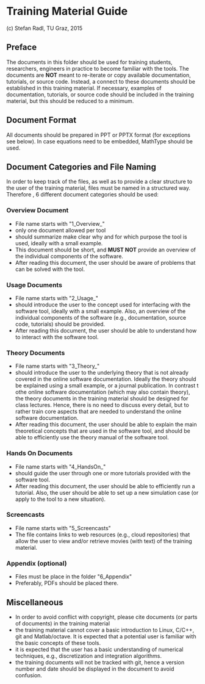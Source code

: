 Training Material Guide
======================
(c) Stefan Radl, TU Graz, 2015

Preface
--------
The documents in this folder should be used for training students, researchers, engineers in practice to become familiar with the tools. 
The documents are **NOT** meant to re-iterate or copy available documentation, tutorials, or source code. Instead, a connect to these documents should be established in this training material. If necessary, examples of documentation, tutorials, or source code should be included in the training material, but this should be reduced to a minimum.

Document Format
---------------
All documents should be prepared in PPT or PPTX format (for exceptions see below). In case equations need to be embedded, MathType should be used.

Document Categories and File Naming
---------------------
In order to keep track of the files, as well as to provide a clear structure to the user of the training material, files must be named in a structured way. Therefore , 6 different document categories should be used:

### Overview Document 
- File name starts with "1_Overview_"
- only one document allowed per tool
- should summarize make clear why and for which purpose the tool is used, ideally with a small example.
- This document should be short, and **MUST NOT** provide an overview of the individual components of the software.
- After reading this document, the user should be aware of problems that can be solved with the tool.

### Usage Documents
- File name starts with "2_Usage_"
- should introduce the user to the concept used for interfacing with the software tool, ideally with a small example. Also, an overview of the individual components of the software (e.g., documentation, source code, tutorials) should be provided.
- After reading this document, the user should be able to understand how to interact with the software tool.

### Theory Documents
- File name starts with "3_Theory_"
- should introduce the user to the underlying theory that is not already covered in the online software documentation. Ideally the theory should be explained using a small example, or a journal publication. In contrast t othe online software documentation (which may also contain theory), the theory documents in the training material should be designed for class lectures. Hence, there is no need to discuss every detail, but to rather train core aspects that are needed to understand the online software documentation.
- After reading this document, the user should be able to explain the main theoretical concepts that are used in the software tool, and should be able to efficiently use the theory manual of the software tool.

### Hands On Documents
- File name starts with "4_HandsOn_"
- should guide the user through one or more tutorials provided with the software tool.
- After reading this document, the user should be able to efficiently run a tutorial. Also, the user should be able to set up a new simulation case (or apply to the tool to a new situation).

### Screencasts
- File name starts with "5_Screencasts"
- The file contains links to web resources (e.g., cloud repositories) that allow the user to view and/or retrieve movies (with text) of the training material.


### Appendix (optional)
- Files must be place in the folder "6_Appendix"
- Preferably, PDFs should be placed there.


Miscellaneous
--------------------
- In order to avoid conflict with copyright, please cite documents (or parts of documents) in the training material
- the training material cannot cover a basic introduction to Linux, C/C++, git and Matlab/octave. It is expected that a potential user is familiar with the basic concepts of these tools. 
- it is expected that the user has a basic understanding of numerical techniques, e.g., discretization and integration algorithms.
- the training documents will not be tracked with git, hence a version number and date should be displayed in the document to avoid confusion.
